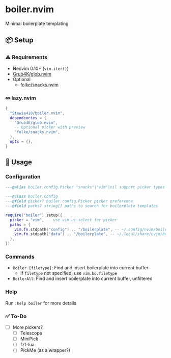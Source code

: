 # boiler.nvim

Minimal boilerplate templating

## 📦 Setup

### ⚠️ Requirements

- Neovim 0.10+ (`vim.iter()`)
- [Grub4K/glob.nvim](https://github.com/Grub4K/glob.nvim)
- Optional
  - [folke/snacks.nvim](https://github.com/folke/snacks.nvim)

### 💤 lazy.nvim

```lua
{
  "Stewie410/boiler.nvim",
  dependencies = {
    "Grub4K/glob.nvim",
    -- Optional picker with preview
    "folke/snacks.nvim",
  },
  opts = {},
}
```

## 🚀 Usage

### Configuration

```lua
---@alias boiler.config.Picker "snacks"|"vim"|nil support picker types

---@class boiler.Config
---@field picker? boiler.config.Picker picker preference
---@field paths? string[] paths to search for boilerplate templates
```

```lua
require("boiler").setup({
  picker = "vim", -- use vim.ui.select for picker
  paths = {
    vim.fn.stdpath("config") .. "/boilerplate", -- ~/.config/nvim/boilerplate
    vim.fn.stdpath("data") .. "/boilerplate", -- ~/.local/share/nvim/boilerplate
  },
})
```

### Commands

- `Boiler [filetype]`: Find and insert boilerplate into current buffer
  - If `filetype` not specified, use `vim.bo.filetype`
- `BoilerAll`: Find and insert boilerplate into current buffer, unfiltered

### Help

Run `:help boiler` for more details

### ✅ To-Do

- [ ] More pickers?
  - [ ] Telescope
  - [ ] MiniPick
  - [ ] fzf-lua
  - [ ] PickMe (as a wrapper?)
